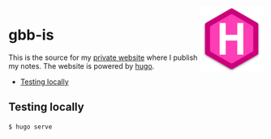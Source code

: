 <img align="right" width="128" height="128" src="logo.png">
<h1>gbb-is</h1>

This is the source for my [private website](https://gbb.is) where I publish my notes. The website is powered by [hugo](https://gohugo.io/).

- [Testing locally](#testing-locally)

## Testing locally

```console
$ hugo serve
```